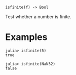 ```
isfinite(f) -> Bool
```

Test whether a number is finite.

# Examples

```jldoctest
julia> isfinite(5)
true

julia> isfinite(NaN32)
false
```
